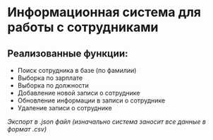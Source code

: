 # **Информационная система для работы с сотрудниками**
## Реализованные функции:
* Поиск сотрудника в базе (по фамилии)
* Выборка по зарплате
* Выборка по должности
* Добавление новой записи о сотруднике
* Обновление информации в записи о сотруднике
* Удаление записи о сотруднике

*Экспорт в .json файл (изначально система заносит все данные в формат .csv)*